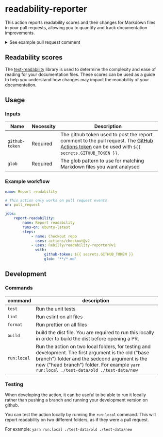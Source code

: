 # readability-reporter

This action reports readability scores and their changes for Markdown files in your pull requests, allowing you to quantify and track documentation improvements.

<details>
  <summary>See example pull request comment</summary>

Readability after merging this PR:

<details>
  <summary>View Metric Targets</summary>

| Metric                 | Range                                                 | Ideal score |
| ---------------------- | ----------------------------------------------------- | ----------- |
| Flesch Reading Ease    | 100 (very easy read) to 0 (extremely difficult read)  | 60          |
| Gunning Fog            | 6 ( very easy read) to 17(extremely difficult read)   | 8 or less   |
| SMOG Index             | 6 (very easy read) to 14(extremely difficult read)    | 8 or less   |
| Auto. Read. Index      | 6 (very easy read) to 14(extremely difficult read)    | 8 or less   |
| Coleman Liau Index     | 6 (very easy read) to 17(extremely difficult read)    | 8 or less   |
| Linsear Write          | 0 (very easy read) to 11(extremely difficult read)    | 8 or less   |
| Dale-Chall Readability | 4.9 (very easy read) to 9.9(extremely difficult read) | 6.9 or less |

</details>

| Path                                 | FRE      | GF       | SMOG    | ARI     | CLI      | LWF     | DCRS     |
| ------------------------------------ | -------- | -------- | ------- | ------- | -------- | ------- | -------- |
| [README.md](# 'README.md')           | 45.15    | 10.16    | 13.4    | 21.7    | 11.77    | 15.3    | 7.42     |
| &nbsp;                               | 🔴 -9.78 | 🟢 -1.26 | 🔴 +2.2 | 🟢 -1.2 | 🔴 +1.04 | 🔴 +1.8 | 🟢 -1.21 |
| [new-feature.md](# 'new-feature.md') | 5.15     | 14.23    | 0       | 13.7    | 17.35    | 5.5     | 10.75    |
| &nbsp;                               | -        | -        | -       | -       | -        | -       | -        |

Overall average:

&nbsp; | FRE | GF | SMOG | ARI | CLI | LWF | DCRS
--- | --- | --- | --- | --- | --- | --- | ---
Average | 17.52 | 13.73 | 12.35 | 16.6 | 14.91 | 12.95 | 8.71
&nbsp; | 🔴 -37.41 | 🔴 +2.31 | 🔴 +1.15 | 🟢 -6.3 | 🔴 +4.18 | 🟢 -0.55 | 🔴 +0.08

</details>

## Readability scores

The [text-readability](https://github.com/clearnote01/readability) library is used to determine the complexity and ease of reading for your documentation files. These scores can be used as a guide to help you understand how changes may impact the readability of your documentation.

## Usage

### Inputs

| Name           | Necessity | Description                                                                                                                                                                                                                                               |
| -------------- | --------- | --------------------------------------------------------------------------------------------------------------------------------------------------------------------------------------------------------------------------------------------------------- |
| `github-token` | Required  | The github token used to post the report comment to the pull request. The [GitHub Actions token](https://docs.github.com/en/actions/reference/authentication-in-a-workflow#about-the-github_token-secret) can be used with `${{ secrets.GITHUB_TOKEN }}`. |
| `glob`         | Required  | The glob pattern to use for matching Markdown files you want analysed                                                                                                                                                                                     |

### Example workflow

```yaml
name: Report readability

# This action only works on pull request events
on: pull_request

jobs:
    report-readability:
        name: Report readability
        runs-on: ubuntu-latest
        steps:
            - name: Checkout repo
              uses: actions/checkout@v2
            - uses: Rebilly/readability-reporter@v1
              with:
                  github-token: ${{ secrets.GITHUB_TOKEN }}
                  glob: '**/*.md'
```

## Development

### Commands

| command     | description                                                                                                                                                                                                                                     |
| ----------- | ----------------------------------------------------------------------------------------------------------------------------------------------------------------------------------------------------------------------------------------------- |
| `test`      | Run the unit tests                                                                                                                                                                                                                              |
| `lint`      | Run eslint on all files                                                                                                                                                                                                                         |
| `format`    | Run prettier on all files                                                                                                                                                                                                                       |
| `build`     | build the dist file. You are required to run this locally in order to build the dist before opening a PR.                                                                                                                                       |
| `run:local` | Run the action on two local folders, for testing and development. The first argument is the old ("base branch") folder and the sedcond argument is the new ("head branch") folder. For example `yarn run:local ./test-data/old ./test-data/new` |

### Testing

When developing the action, it can be useful to be able to run it locally rather than pushing a branch and running your development version on github.

You can test the action locally by running the `run:local` command. This will report readability on two different folders, as if they were a pull request.

For example: `yarn run:local ./test-data/old ./test-data/new`
